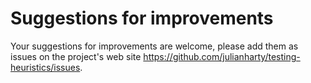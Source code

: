 # Suggestions for improvements
Your suggestions for improvements are welcome, please add them as issues on the project's web site <https://github.com/julianharty/testing-heuristics/issues>. 
